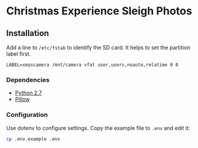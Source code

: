 # Christmas Experience Sleigh Photos

## Installation

Add a line to `/etc/fstab` to identify the SD card. It helps to set the partition label first.

    LABEL=xmascamera /mnt/camera vfat user,users,noauto,relatime 0 0

### Dependencies

* [Python 2.7](http://www.python.org/)
* [Pillow](http://python-imaging.github.io/)

### Configuration

Use dotenv to configure settings. Copy the example file to `.env` and edit it:

```sh
cp .env.example .env
```
